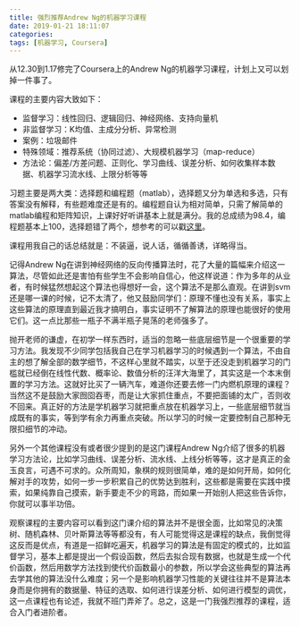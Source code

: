 ```yaml
---
title: 强烈推荐Andrew Ng的机器学习课程
date: 2019-01-21 18:11:07
categories:
tags: [机器学习, Coursera]
---
```


从12.30到1.17修完了Coursera上的Andrew Ng的机器学习课程，计划上又可以划掉一件事了。

课程的主要内容大致如下：
- 监督学习：线性回归、逻辑回归、神经网络、支持向量机
- 非监督学习：K均值、主成分分析、异常检测
- 案例：垃圾邮件
- 特殊领域：推荐系统（协同过滤）、大规模机器学习（map-reduce）
- 方法论：偏差/方差问题、正则化、学习曲线、误差分析、如何收集样本数据、机器学习流水线、上限分析等等

<!--more-->

习题主要是两大类：选择题和编程题（matlab），选择题又分为单选和多选，只有答案没有解释，有些题难度还是有的。编程题自认为相对简单，只需了解简单的matlab编程和矩阵知识，上课好好听讲基本上就是满分。我的总成绩为98.4，编程题基本上100，选择题错了两个，想参考的可以戳[这里](https://github.com/naosense/coursera-ml)。

课程用我自己的话总结就是：不装逼，说人话，循循善诱，详略得当。

记得Andrew Ng在讲到神经网络的反向传播算法时，花了大量的篇幅来介绍这一算法，尽管如此还是害怕有些学生不会影响自信心，他这样说道：作为多年的从业者，有时候猛然想起这个算法也得想好一会，这个算法不是那么直观。在讲到svm还是哪一课的时候，记不太清了，他又鼓励同学们：原理不懂也没有关系，事实上这些算法的原理直到最近我才搞明白，事实证明不了解算法的原理也能很好的使用它们。这一点比那些一瓶子不满半瓶子晃荡的老师强多了。

抛开老师的谦虚，在初学一样东西时，适当的忽略一些底层细节是一个很重要的学习方法。我发现不少同学包括我自己在学习机器学习的时候遇到一个算法，不由自主的想了解全部的数学细节，不这样心里就不踏实，以至于还没走到机器学习的门槛就已经倒在线性代数、概率论、数值分析的汪洋大海里了，其实这是一个本末倒置的学习方法。这就好比买了一辆汽车，难道你还要去修一门内燃机原理的课程？当然这不是鼓励大家囫囵吞枣，而是让大家抓住重点，不要把面铺的太广，否则收不回来。真正好的方法是学机器学习就把重点放在机器学习上，一些底层细节就当成既有的事实，等到学有余力再重点突破。所以学习的时候一定要控制自己那种无限扣细节的冲动。

另外一个其他课程没有或者很少提到的是这门课程Andrew Ng介绍了很多的机器学习方法论，比如学习曲线、误差分析、流水线、上线分析等等，这才是真正的金玉良言，可遇不可求的。众所周知，象棋的规则很简单，难的是如何开局，如何化解对手的攻势，如何一步一步积累自己的优势达到胜利，这些都是需要在实践中摸索，如果纯靠自己摸索，新手要走不少的弯路，而如果一开始别人把这些告诉你，你就可以事半功倍。

观察课程的主要内容可以看到这门课介绍的算法并不是很全面，比如常见的决策树、随机森林、贝叶斯算法等等都没有，有人可能觉得这是课程的缺点，我倒觉得这反而是优点，有道是一招鲜吃遍天，机器学习的算法是有固定的模式的，比如监督学习，基本上都是提出一个假设函数，然后去拟合现有数据，也就是生成一个代价函数，然后用数学方法找到使代价函数最小的参数，所以学会这些典型的算法再去学其他的算法没什么难度；另一个是影响机器学习性能的关键往往并不是算法本身而是你拥有的数据量、特征的选取、如何进行误差分析、如何进行模型的调优，这一点课程也有论述，我就不班门弄斧了。总之，这是一门我强烈推荐的课程，适合入门者进阶者。
